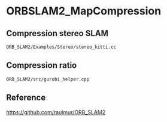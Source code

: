 # ORBSLAM2_MapCompression

## Compression stereo SLAM
`ORB_SLAM2/Examples/Stereo/stereo_kitti.cc`

## Compression ratio
`ORB_SLAM2/src/gurobi_helper.cpp`


## Reference
https://github.com/raulmur/ORB_SLAM2
